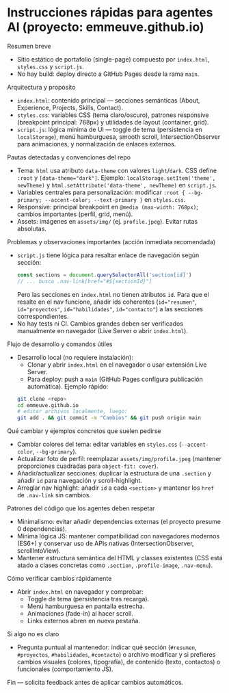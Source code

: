 # Instrucciones rápidas para agentes AI (proyecto: emmeuve.github.io)

Resumen breve
- Sitio estático de portafolio (single-page) compuesto por `index.html`, `styles.css` y `script.js`.
- No hay build: deploy directo a GitHub Pages desde la rama `main`.

Arquitectura y propósito
- `index.html`: contenido principal — secciones semánticas (About, Experience, Projects, Skills, Contact).
- `styles.css`: variables CSS (tema claro/oscuro), patrones responsive (breakpoint principal: 768px) y utilidades de layout (container, grid).
- `script.js`: lógica mínima de UI — toggle de tema (persistencia en `localStorage`), menú hamburguesa, smooth scroll, IntersectionObserver para animaciones, y normalización de enlaces externos.

Pautas detectadas y convenciones del repo
- Tema: `html` usa atributo `data-theme` con valores `light`/`dark`. CSS define `:root` y `[data-theme="dark"]`.
  Ejemplo: `localStorage.setItem('theme', newTheme)` y `html.setAttribute('data-theme', newTheme)` en `script.js`.
- Variables centrales para personalización: modificar `:root { --bg-primary; --accent-color; --text-primary }` en `styles.css`.
- Responsive: principal breakpoint en `@media (max-width: 768px)`; cambios importantes (perfil, grid, menú).
- Assets: imágenes en `assets/img/` (ej. `profile.jpeg`). Evitar rutas absolutas.

Problemas y observaciones importantes (acción inmediata recomendada)
- `script.js` tiene lógica para resaltar enlace de navegación según sección:
  ```js
  const sections = document.querySelectorAll('section[id]')
  // ... busca .nav-link[href="#${sectionId}"]
  ```
  Pero las secciones en `index.html` no tienen atributos `id`. Para que el resalte en el nav funcione, añadir ids coherentes (`id="resumen"`, `id="proyectos"`, `id="habilidades"`, `id="contacto"`) a las secciones correspondientes.
- No hay tests ni CI. Cambios grandes deben ser verificados manualmente en navegador (Live Server o abrir `index.html`).

Flujo de desarrollo y comandos útiles
- Desarrollo local (no requiere instalación):
  - Clonar y abrir `index.html` en el navegador o usar extensión Live Server.
  - Para deploy: push a `main` (GitHub Pages configura publicación automática).
  Ejemplo rápido:
  ```bash
  git clone <repo>
  cd emmeuve.github.io
  # editar archivos localmente, luego:
  git add . && git commit -m "Cambios" && git push origin main
  ```

Qué cambiar y ejemplos concretos que suelen pedirse
- Cambiar colores del tema: editar variables en `styles.css` (`--accent-color`, `--bg-primary`).
- Actualizar foto de perfil: reemplazar `assets/img/profile.jpeg` (mantener proporciones cuadradas para `object-fit: cover`).
- Añadir/actualizar secciones: duplicar la estructura de una `.section` y añadir `id` para navegación y scroll-highlight.
- Arreglar nav highlight: añadir `id` a cada `<section>` y mantener los `href` de `.nav-link` sin cambios.

Patrones del código que los agentes deben respetar
- Minimalismo: evitar añadir dependencias externas (el proyecto presume 0 dependencias).
- Mínima lógica JS: mantener compatibilidad con navegadores modernos (ES6+) y conservar uso de APIs nativas (IntersectionObserver, scrollIntoView).
- Mantener estructura semántica del HTML y classes existentes (CSS está atado a clases concretas como `.section`, `.profile-image`, `.nav-menu`).

Cómo verificar cambios rápidamente
- Abrir `index.html` en navegador y comprobar:
  - Toggle de tema (persistencia tras recarga).
  - Menú hamburguesa en pantalla estrecha.
  - Animaciones (fade-in) al hacer scroll.
  - Links externos abren en nueva pestaña.

Si algo no es claro
- Pregunta puntual al mantenedor: indicar qué sección (`#resumen`, `#proyectos`, `#habilidades`, `#contacto`) o archivo modificar y si prefieres cambios visuales (colores, tipografía), de contenido (texto, contactos) o funcionales (comportamiento JS). 

Fin — solicita feedback antes de aplicar cambios automáticos.

